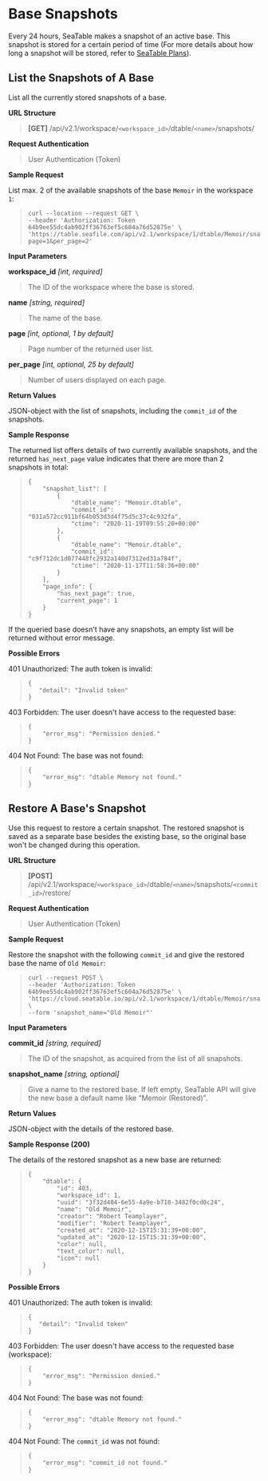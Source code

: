 # Base Snapshots

Every 24 hours, SeaTable makes a snapshot of an active base. This snapshot is stored for a certain period of time (For more details about how long a snapshot will be stored, refer to [SeaTable Plans](https://seatable.io/en/pricing/)).

## List the Snapshots of A Base

List all the currently stored snapshots of a base.


**URL Structure**

> **\[GET]** /api/v2.1/workspace/`<workspace_id>`/dtable/`<name>`/snapshots/


**Request Authentication**

> User Authentication (Token)


**Sample Request**

List max. 2 of the available snapshots of the base `Memoir` in the workspace `1`:

> ```
> curl --location --request GET \
> --header 'Authorization: Token 64b9ee55dc4ab902ff36763ef5c604a76d52875e' \
> 'https://table.seafile.com/api/v2.1/workspace/1/dtable/Memoir/snapshots/?page=1&per_page=2' 
> ```


**Input Parameters**

**workspace_id** _\[int, required]_
> The ID of the workspace where the base is stored.

**name** _\[string, required]_
> The name of the base.

**page** _\[int, optional, 1 by default]_ 
> Page number of the returned user list.

**per_page** _\[int, optional, 25 by default]_
> Number of users displayed on each page.



**Return Values**

JSON-object with the list of snapshots, including the `commit_id` of the snapshots.


**Sample Response**

The returned list offers details of two currently available snapshots, and the returned `has_next_page` value indicates that there are more than 2 snapshots in total:
> ```
> {
>     "snapshot_list": [
>         {
>             "dtable_name": "Memoir.dtable",
>             "commit_id": "031a572cc911bf64b053d3d4f75d5c37c4c932fa",
>             "ctime": "2020-11-19T09:55:20+00:00"
>         },
>         {
>             "dtable_name": "Memoir.dtable",
>             "commit_id": "c9f712dc1d077448fc2932a140d7312ed31a784f",
>             "ctime": "2020-11-17T11:58:36+00:00"
>         }
>     ],
>     "page_info": {
>         "has_next_page": true,
>         "current_page": 1
>     }
> }
> ```
If the queried base doesn't have any snapshots, an empty list will be returned without error message.


**Possible Errors**

401 Unauthorized: The auth token is invalid:
>```
>{
>    "detail": "Invalid token"
>}
>```

403 Forbidden: The user doesn't have access to the requested base:
> ```
> {
>     "error_msg": "Permission denied."
> }
> ```

404 Not Found: The base was not found:
> ```
> {
>     "error_msg": "dtable Memory not found."
> }
> ```


## Restore A Base's Snapshot

Use this request to restore a certain snapshot. The restored snapshot is saved as a separate base besides the existing base, so the original base won't be changed during this operation.


**URL Structure**

> **\[POST]** /api/v2.1/workspace/`<workspace_id>`/dtable/`<name>`/snapshots/`<commit_id>`/restore/


**Request Authentication**

> User Authentication (Token)


**Sample Request**

Restore the snapshot with the following `commit_id` and give the restored base the name of `Old Memoir`:

> ```
> curl --request POST \
> --header 'Authorization: Token 64b9ee55dc4ab902ff36763ef5c604a76d52875e' \
> 'https://cloud.seatable.io/api/v2.1/workspace/1/dtable/Memoir/snapshots/aaeea690cfddb542627d0223426ba0840c03c7de/restore/' \
> --form 'snapshot_name="Old Memoir"'
> ```


**Input Parameters**

**commit_id** _\[string, required]_
> The ID of the snapshot, as acquired from the list of all snapshots.

**snapshot_name** _\[string, optional]_
> Give a name to the restored base. If left empty, SeaTable API will give the new base a default name like "Memoir (Restored)". 



**Return Values**

JSON-object with the details of the restored base.


**Sample Response (200)**

The details of the restored snapshot as a new base are returned:

> ```
> {
>     "dtable": {
>         "id": 403,
>         "workspace_id": 1,
>         "uuid": "3f32d484-6e55-4a9e-b718-3482f0cd0c24",
>         "name": "Old Memoir",
>         "creator": "Robert Teamplayer",
>         "modifier": "Robert Teamplayer",
>         "created_at": "2020-12-15T15:31:39+00:00",
>         "updated_at": "2020-12-15T15:31:39+00:00",
>         "color": null,
>         "text_color": null,
>         "icon": null
>     }
> }
> ```


**Possible Errors**

401 Unauthorized: The auth token is invalid:
>```
>{
>    "detail": "Invalid token"
>}
>```

403 Forbidden: The user doesn't have access to the requested base (workspace):
> ```
> {
>     "error_msg": "Permission denied."
> }
> ```

404 Not Found: The base was not found:
> ```
> {
>     "error_msg": "dtable Memory not found."
> }
> ```

404 Not Found: The `commit_id` was not found:
> ```
> {
>     "error_msg": "commit_id not found."
> }
> ```
